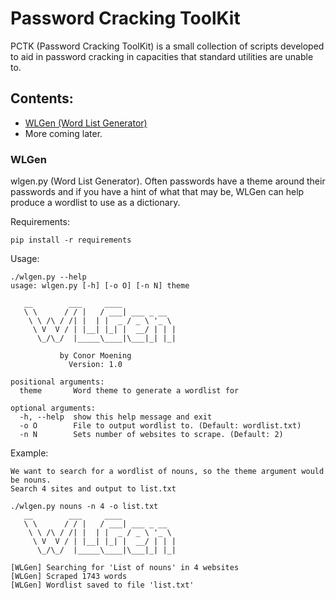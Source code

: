 # Password Cracking ToolKit

PCTK (Password Cracking ToolKit) is a small collection of scripts developed to aid in password cracking in capacities that standard utilities are unable to.

## Contents:
- [WLGen (Word List Generator)](README.md#WLGen])
- More coming later.

### WLGen
wlgen.py (Word List Generator).
Often passwords have a theme around their passwords and if you have a hint of what that may be, WLGen can help produce a wordlist to use as a dictionary.

Requirements:
```
pip install -r requirements
```
Usage:
```
./wlgen.py --help
usage: wlgen.py [-h] [-o O] [-n N] theme

   __        ___     ____
   \ \      / / |   / ___| ___ _ __
    \ \ /\ / /| |  | |  _ / _ \ '_ \ 
     \ V  V / | |__| |_| |  __/ | | |
      \_/\_/  |_____\____|\___|_| |_|

           by Conor Moening
             Version: 1.0

positional arguments:
  theme       Word theme to generate a wordlist for

optional arguments:
  -h, --help  show this help message and exit
  -o O        File to output wordlist to. (Default: wordlist.txt)
  -n N        Sets number of websites to scrape. (Default: 2)
```
Example:
```
We want to search for a wordlist of nouns, so the theme argument would be nouns.
Search 4 sites and output to list.txt

./wlgen.py nouns -n 4 -o list.txt
   __        ___     ____
   \ \      / / |   / ___| ___ _ __
    \ \ /\ / /| |  | |  _ / _ \ '_ \ 
     \ V  V / | |__| |_| |  __/ | | |
      \_/\_/  |_____\____|\___|_| |_|

[WLGen] Searching for 'List of nouns' in 4 websites
[WLGen] Scraped 1743 words
[WLGen] Wordlist saved to file 'list.txt'
```
